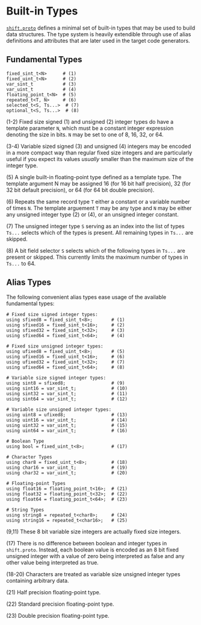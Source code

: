 # Built-in Types
[`shift.proto`](parser.proto.md) defines a minimal set of built-in types that may be used to build data structures. The type system is heavily extendible through use of alias definitions and attributes that are later used in the target code generators.

## Fundamental Types
```
fixed_sint_t<N>      # (1)
fixed_uint_t<N>      # (2)
var_sint_t           # (3)
var_uint_t           # (4)
floating_point_t<N>  # (5)
repeated_t<T, N>     # (6)
selected_t<S, Ts...>  # (7)
optional_t<S, Ts...>  # (8)
```

(1-2) Fixed size signed (1) and unsigned (2) integer types do have a template parameter `N`, which must be a constant integer expression denoting the size in bits. `N` may be set to one of 8, 16, 32, or 64.

(3-4) Variable sized signed (3) and unsigned (4) integers may be encoded in a more compact way than regular fixed size integers and are particularly useful if you expect its values *usually* smaller than the maximum size of the integer type.

(5) A single built-in floating-point type defined as a template type. The template argument N may be assigned 16 (for 16 bit half precision), 32 (for 32 bit default precision), or 64 (for 64 bit double precision).

(6) Repeats the same record type `T` either a constant or a variable number of times `N`. The template arguement `T` may be any type and `N` may be either any unsigned integer type (2) or (4), or an unsigned integer constant.

(7) The unsigned integer type `S` serving as an index into the list of types `Ts...` selects which of the types is present. All remaining types in `Ts...` are skipped.

(8) A bit field selector `S` selects which of the following types in `Ts...` are present or skipped. This currently limits the maximum number of types in `Ts...` to 64.

## Alias Types
The following convenient alias types ease usage of the available fundamental types:

```
# Fixed size signed integer types:
using sfixed8 = fixed_sint_t<8>;       # (1)
using sfixed16 = fixed_sint_t<16>;     # (2)
using sfixed32 = fixed_sint_t<32>;     # (3)
using sfixed64 = fixed_sint_t<64>;     # (4)

# Fixed size unsigned integer types:
using ufixed8 = fixed_uint_t<8>;       # (5)
using ufixed16 = fixed_uint_t<16>;     # (6)
using ufixed32 = fixed_uint_t<32>;     # (7)
using ufixed64 = fixed_uint_t<64>;     # (8)

# Variable size signed integer types:
using sint8 = sfixed8;                 # (9)
using sint16 = var_sint_t;             # (10)
using sint32 = var_sint_t;             # (11)
using sint64 = var_sint_t;             # (12)

# Variable size unsigned integer types:
using uint8 = ufixed8;                 # (13)
using uint16 = var_uint_t;             # (14)
using uint32 = var_uint_t;             # (15)
using uint64 = var_uint_t;             # (16)

# Boolean Type
using bool = fixed_uint_t<8>;          # (17)

# Character Types
using char8 = fixed_uint_t<8>;         # (18)
using char16 = var_uint_t;             # (19)
using char32 = var_uint_t;             # (20)

# Floating-point Types
using float16 = floating_point_t<16>;  # (21)
using float32 = floating_point_t<32>;  # (22)
using float64 = floating_point_t<64>;  # (23)

# String Types
using string8 = repeated_t<char8>;     # (24)
using string16 = repeated_t<char16>;   # (25)
```

(9,11) These 8 bit variable size integers are actually fixed size integers.

(17) There is no difference between boolean and integer types in `shift.proto`. Instead, each boolean value is encoded as an 8 bit fixed unsigned integer with a value of zero being interpreted as false and any other value being interpreted as true.

(18-20) Characters are treated as variable size unsigned integer types containing arbitrary data.

(21) Half precision floating-point type.

(22) Standard precision floating-point type.

(23) Double precision floating-point type.
